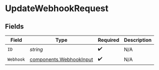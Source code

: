 # UpdateWebhookRequest


## Fields

| Field                                                              | Type                                                               | Required                                                           | Description                                                        |
| ------------------------------------------------------------------ | ------------------------------------------------------------------ | ------------------------------------------------------------------ | ------------------------------------------------------------------ |
| `ID`                                                               | *string*                                                           | :heavy_check_mark:                                                 | N/A                                                                |
| `Webhook`                                                          | [components.WebhookInput](../../models/components/webhookinput.md) | :heavy_check_mark:                                                 | N/A                                                                |
